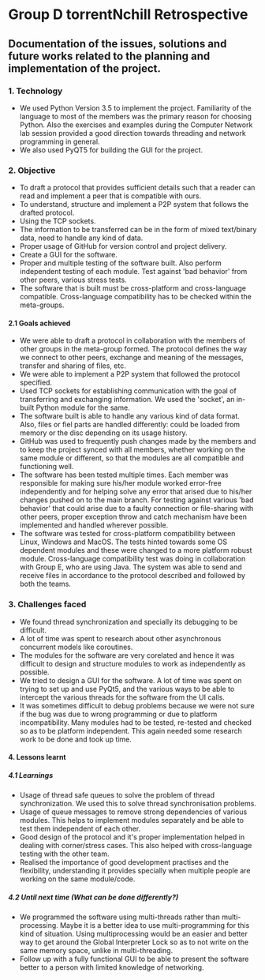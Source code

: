 <!---
Contents: about organization of the work, technology, etc
* compared to your objectives: 
  - what works
  - what does not work yet
* the difficulties you faced
* Learnings:
  - the lessons you learned
  - what you would keep for next time, what you would do differently
-->

# Group D torrentNchill Retrospective
## Documentation of the issues, solutions and future works related to the planning and implementation of the project.

### 1. Technology
* We used Python Version 3.5 to implement the project. Familiarity of the language to most of the members was the primary reason for choosing Python. Also the exercises and examples during the Computer Network lab session provided a good direction towards threading and network programming in general. 
* We also used PyQT5 for building the GUI for the project.

### 2. Objective
* To draft a protocol that provides sufficient details such that a reader can read and implement a peer that is compatible with ours.
* To understand, structure and implement a P2P system that follows the drafted protocol. 
* Using the TCP sockets.
* The information to be transferred can be in the form of mixed text/binary data, need to handle any kind of data.
* Proper usage of GitHub for version control and project delivery.
* Create a GUI for the software.
* Proper and multiple testing of the software built. Also perform independent testing of each module. Test against 'bad behavior' from other peers, various stress tests.
* The software that is built must be cross-platform and cross-language compatible. Cross-language compatibility has to be checked within the meta-groups.

#### 2.1 Goals achieved
* We were able to draft a protocol in collaboration with the members of other groups in the meta-group formed. The protocol defines the way we connect to other peers, exchange and meaning of the messages, transfer and sharing of files, etc. 
* We were able to implement a P2P system that followed the protocol specified. 
* Used TCP sockets for establishing communication with the goal of transferring and exchanging information. We used the 'socket', an in-built Python module for the same.
* The software built is able to handle any various kind of data format. Also, files or fiel parts are handled differently: could be loaded from memory or the disc depending on its usage history.
* GitHub was used to frequently push changes made by the members and to keep the project synced with all members, whether working on the same module or different, so that the modules are all compatible and functioning well.
* The software has been tested multiple times. Each member was responsible for making sure his/her module worked error-free independently and for helping solve any error that arised due to his/her changes pushed on to the main branch. 
 For testing against various 'bad behavior' that could arise due to a faulty connection or file-sharing with other peers, proper exception throw and catch mechanism have been implemented and handled wherever possible.
* The software was tested for cross-platform compatibility between Linux, Windows and MacOS. The tests hinted towards some OS dependent modules and these were changed to a more platform robust module.
 Cross-language compatibility test was doing in collaboration with Group E, who are using Java. The system was able to send and receive files in accordance to the protocol described and followed by both the teams.
 
### 3. Challenges faced
* We found thread synchronization and specially its debugging to be difficult.
* A lot of time was spent to research about other asynchronous concurrent models like coroutines.
* The modules for the software are very corelated and hence it was difficult to design and structure modules to work as independently as possible. 
* We tried to design a GUI for the software. A lot of time was spent on trying to set up and use PyQt5, and the various ways to be able to intercept the various threads for the software from the UI calls. 
* It was sometimes difficult to debug problems because we were not sure if the bug was due to wrong programming or due to platform incompatibility. Many modules had to be tested, re-tested and checked so as to be platform independent. This again needed some research work to be done and took up time.

#### 4. Lessons learnt 

##### 4.1 Learnings
* Usage of thread safe queues to solve the problem of thread synchronization. We used this to solve thread synchronisation problems.
* Usage of queue messages to remove strong dependencies of various modules. This helps to implement modules separately and be able to test them independent of each other.
* Good design of the protocol and it's proper implementation helped in dealing with corner/stress cases. This also helped with cross-language testing with the other team.
* Realised the importance of good development practises and the flexibility, understanding it provides specially when multiple people are working on the same module/code.

##### 4.2 Until next time (What can be done differently?)
* We programmed the software using multi-threads rather than multi-processing. Maybe it is a better idea to use multi-programming for this kind of situation. Using multiprocessing would be an easier and better way to get around the Global Interpreter Lock so as to not write on the same memory space, unlike in multi-threading.
* Follow up with a fully functional GUI to be able to present the software better to a person with limited knowledge of networking.
